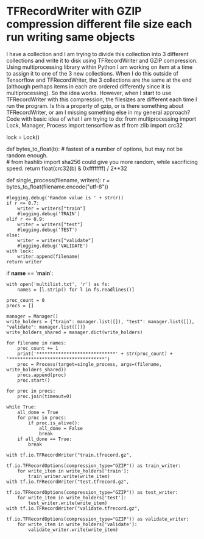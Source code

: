 
# TFRecordWriter with GZIP compression different file size each run writing same objects

I have a collection and I am trying to divide this collection into 3 different collections and write it to disk using TFRecordWriter and GZIP compression.  Using multiprocessing library within Python I am working on item at a time to assign it to one of the 3 new collections.
When I do this outside of Tensorflow and TFRecordWriter, the 3 collections are the same at the end (although perhaps items in each are ordered differently since it is multiprocessing).  So the idea works.  However, when I start to use TFRecordWriter with this compression, the filesizes are different each time I run the program.
Is this a property of gzip, or is there something about TFRecordWriter, or am I missing something else in my general approach?
Code with basic idea of what I am trying to do:
from multiprocessing import Lock, Manager, Process
import tensorflow as tf
from zlib import crc32

lock = Lock()

def bytes_to_float(b):
    # fastest of a number of options, but may not be random enough.   
    # from hashlib import sha256 could give you more random, while sacrificing speed.
    return float(crc32(b) & 0xffffffff) / 2**32

def single_process(filename, writers):
    r = bytes_to_float(filename.encode("utf-8"))

    #logging.debug('Random value is ' + str(r))
    if r <= 0.7:
        writer = writers["train"]
        #logging.debug('TRAIN')
    elif r <= 0.9:
        writer = writers["test"]
        #logging.debug('TEST')
    else:
        writer = writers["validate"]
        #logging.debug('VALIDATE')
    with lock:
        writer.append(filename)
    return writer

if __name__ == '__main__': 
    
    with open('multilist.txt', 'r') as fs:
        names = [l.strip() for l in fs.readlines()]
    
    proc_count = 0
    procs = []
    
    manager = Manager()
    write_holders = {"train": manager.list([]), "test": manager.list([]), "validate": manager.list([])}
    write_holders_shared = manager.dict(write_holders)
    
    for filename in names:
        proc_count += 1
        print('*****************************' + str(proc_count) + '***********************************')
        proc = Process(target=single_process, args=(filename, write_holders_shared))
        procs.append(proc)
        proc.start()
    
    for proc in procs:
        proc.join(timeout=0)
    
    while True:
        all_done = True
        for proc in procs:
            if proc.is_alive():
                all_done = False
                break
        if all_done == True:
            break
        
    with tf.io.TFRecordWriter("train.tfrecord.gz",
                              tf.io.TFRecordOptions(compression_type="GZIP")) as train_writer:
        for write_item in write_holders['train']:
            train_writer.write(write_item)
    with tf.io.TFRecordWriter("test.tfrecord.gz",
                                 tf.io.TFRecordOptions(compression_type="GZIP")) as test_writer:
        for write_item in write_holders['test']:
            test_writer.write(write_item)
    with tf.io.TFRecordWriter("validate.tfrecord.gz",
                                 tf.io.TFRecordOptions(compression_type="GZIP")) as validate_writer:
        for write_item in write_holders['validate']:
            validate_writer.write(write_item)


        